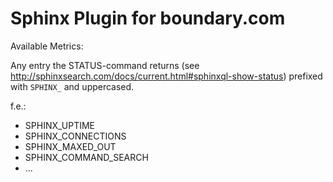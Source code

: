 # Sphinx Plugin for boundary.com

Available Metrics:

Any entry the STATUS-command returns (see http://sphinxsearch.com/docs/current.html#sphinxql-show-status) prefixed with `SPHINX_` and uppercased.

f.e.:

- SPHINX_UPTIME
- SPHINX_CONNECTIONS
- SPHINX_MAXED_OUT
- SPHINX_COMMAND_SEARCH
- ...
